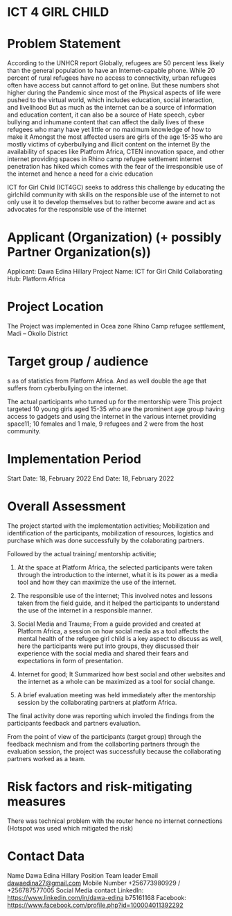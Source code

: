 # ICT 4 GIRL CHILD


# Problem Statement

According to the UNHCR report Globally, refugees are 50 percent less likely than the general  population to have an Internet-capable phone. While 20 percent of rural refugees have no  access to connectivity, urban refugees often have access but cannot afford to get online. But these numbers shot higher during the Pandemic since most of the Physical aspects of  life were pushed to the virtual world, which includes education, social interaction, and livelihood  But as much as the internet can be a source of information and education content, it can also be  a source of Hate speech, cyber bullying and inhumane content that can affect the daily lives of  these refugees who many have yet little or no maximum knowledge of how to make it Amongst  the most affected users are girls of the age 15-35 who are mostly victims of cyberbullying and  illicit content on the internet By the availability of spaces like Platform Africa, CTEN innovation space, and other internet  providing spaces in Rhino camp refugee settlement internet penetration has hiked which comes  with the fear of the irresponsible use of the internet and hence a need for a civic education 

ICT for Girl Child (ICT4GC) seeks to address this challenge by educating the girlchild  community with skills on the responsible use of the internet to not only use it to develop  themselves but to rather become aware and act as advocates for the responsible use of the  internet

# Applicant (Organization) (+ possibly Partner Organization(s))
Applicant: Dawa Edina Hillary 
	Project Name: ICT for Girl Child 
	Collaborating Hub: Platform Africa


# Project Location
The Project was implemented in Ocea zone Rhino Camp refugee settlement, Madi – Okollo District

# Target group / audience 
s as of statistics from Platform Africa. And as well double the age that suffers from cyberbullying on the internet.

The actual participants who turned up for the mentorship were This project targeted 10 young girls aged 15-35 who are the prominent age group having access to gadgets and using the internet in the various internet providing space11; 10 females and 1 male, 9 refugees and 2 were from the host community.


# Implementation Period
Start Date: 18, February 2022 
End Date: 18, February 2022 


# Overall Assessment
The project started with the implementation activities; Mobilization and identification of the participants, mobilization of resources, logistics and purchase which was done successfully by the colaborating partners.

Followed by the actual training/ mentorship activitie; 

1.	At the space at Platform Africa, the selected participants were taken through the introduction to the internet, what it is its power as a media tool and how they can maximize the use of the internet. 

2.	The responsible use of the internet; This involved notes and lessons taken from the field guide, and it helped the participants to understand the use of the internet in a responsible manner. 

3.	Social Media and Trauma; From a guide provided and created at Platform Africa, a session on how social media as a tool affects the mental health of the refugee girl child is a key aspect to discuss as well, here the participants were put into groups, they discussed their experience with the social media and shared their fears and expectations in form of presentation.

4.	 Internet for good; It  Summarized how best social and other websites and the internet as a whole can be maximized as a tool for social change. 

5.	A brief evaluation meeting was held immediately after the mentorship session by the collaborating partners at platform Africa. 

The final activity done was reporting which involed the findings from the participants feedback and partners evaluation.

From the point of view of the participants (target group) through the feedback mechnism and from the collaborting partners through the evaluation session, the project was successfully because the collaborating partners worked as a team.

# Risk factors and risk-mitigating measures

There was technical problem with the router hence no internet connections
(Hotspot was used which mitigated the risk)


# Contact Data
Name Dawa Edina Hillary Position Team leader 
Email dawaedina27@gmail.com 
Mobile Number +256773980929 / +256787577005 
Social Media contact LinkedIn: https://www.linkedin.com/in/dawa-edina b75161168 
Facebook: https://www.facebook.com/profile.php?id=100004011392292
